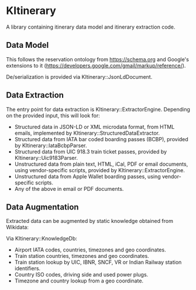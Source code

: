 # KItinerary

A library containing itinerary data model and itinerary extraction code.

## Data Model

This follows the reservation ontology from https://schema.org and Google's extensions to it
(https://developers.google.com/gmail/markup/reference/).

De/serialization is provided via KItinerary::JsonLdDocument.

## Data Extraction

The entry point for data extraction is KItinerary::ExtractorEngine. Depending on the provided
input, this will look for:

* Structured data in JSON-LD or XML microdata format, from HTML emails,
  implemented by KItinerary::StructuredDataExtractor.
* Structured data from IATA bar coded boarding passes (BCBP), provided by
  KItinerary::IataBcbpParser.
* Structured data from UIC 918.3 train ticket passes, provided by
  KItinerary::Uic9183Parser.
* Unstructured data from plain text, HTML, iCal, PDF or email documents, using
  vendor-specific scripts, provided by KItinerary::ExtractorEngine.
* Unstructured data from Apple Wallet boarding passes, using
  vendor-specific scripts.
* Any of the above in email or PDF documents.

## Data Augmentation

Extracted data can be augmented by static knowledge obtained from Wikidata:

Via KItinerary::KnowledgeDb:
* Airport IATA codes, countries, timezones and geo coordinates.
* Train station countries, timezones and geo coordinates.
* Train station lookup by UIC, IBNR, SNCF, VR or Indian Railway station identifiers.
* Country ISO codes, driving side and used power plugs.
* Timezone and country lookup from a geo coordinate.
